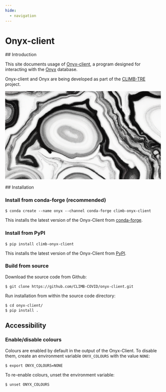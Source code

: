 ```yaml
---
hide:
  - navigation
---
```


# Onyx-client

## Introduction

This site documents usage of [Onyx-client](https://github.com/CLIMB-TRE/onyx-client), a program designed for interacting with the [Onyx](https://github.com/CLIMB-TRE/onyx/) database. 

Onyx-client and Onyx are being developed as part of the [CLIMB-TRE](https://climb-tre.github.io/) project. 

![Onyx](img/onyx.png)

## Installation

### Install from conda-forge (recommended)

```
$ conda create --name onyx --channel conda-forge climb-onyx-client
```

This installs the latest version of the Onyx-Client from [conda-forge](https://anaconda.org/conda-forge/climb-onyx-client).

### Install from PyPI

```
$ pip install climb-onyx-client
```

This installs the latest version of the Onyx-Client from [PyPI](https://pypi.org/project/climb-onyx-client/).

### Build from source

Download the source code from Github:

```
$ git clone https://github.com/CLIMB-COVID/onyx-client.git
```

Run installation from within the source code directory:

```
$ cd onyx-client/
$ pip install .
```

## Accessibility

### Enable/disable colours

Colours are enabled by default in the output of the Onyx-Client. To disable them, create an environment variable `ONYX_COLOURS` with the value `NONE`:

```
$ export ONYX_COLOURS=NONE
```

To re-enable colours, unset the environment variable:

```
$ unset ONYX_COLOURS
```